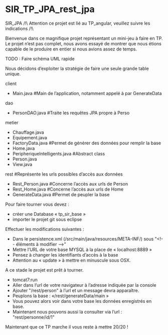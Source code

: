 # SIR_TP_JPA_rest_jpa

SIR_JPA
/!\ Attention ce projet est lié au TP_angular, veuillez suivre les indications /!\


Bienvenue dans ce magnifique projet représentant un mini-jeu à faire en TP.
Le projet n’est pas complet, nous avons essayé de montrer que nous étions capable de le produire en entier si nous avions assez de temps.

TODO : 
 Faire schéma UML rapide
 
 
Nous décidons d’exploiter la stratégie de faire une seule grande table unique.


client 
- Main.java #Main de l’application, notamment appelé à par GenerateData

dao
- PersonDAO.java #Traite les requêtes JPA propre à Perso

metier
- Chauffage.java
- Equipement.java
- FactoryData.java    #Permet de générer des données pour remplir la base
- Home.java
- PeripheriqueIntelligents.java     #Abstract class
- Person.java
- View.java

rest #Représente les urls possibles d’accès aux données
- Rest_Person.java       #Concerne l’accès aux urls de Person
- Rest_Home.java         #Concerne l’accès aux urls de Home
- GenerateData.java      #Permet de peupler la base


Pour faire tourner vous devez : 
- créer une Database « tp_sir_base »
- importer le projet git sous eclipse


Effectuer les modifications suivantes :
- Dans le persistence.xml (/src/main/java/resources/META-INF/) 
  sous "<!--  éléments à modifier —>"
- Mettre l’URL de votre base MYSQL à la place de « localhost:8889 » 
- Pensez à changer les identifiants d’accès à la base
- Attention au « update » à mettre en minuscule sous OSX. 

A ce stade le projet est prêt à tourner.
- tomcat7:run
- Aller dans l’url de votre navigateur à l’adresse indiquée par la console
- Ajouter "/rest/person" à l’url et un message devra apparaître.
- Peuplons la base : «/rest/generateData/main » 
- Vous pouvez alors voir dans votre base les données enregistrés en base.
- Maintenant nous pouvons aussi la consulter via l’url : "rest/personne/id/1" 


Maintenant que ce TP marche il vous reste  à mettre 20/20 !  
